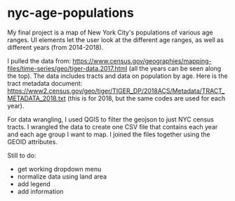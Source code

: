 # nyc-age-populations
My final project is a map of New York City's populations of various age ranges. UI elements let the user look at the different age ranges, as well as different years (from 2014-2018).

I pulled the data from: https://www.census.gov/geographies/mapping-files/time-series/geo/tiger-data.2017.html (all the years can be seen along the top). The data includes tracts and data on population by age. 
Here is the tract metadata document: https://www2.census.gov/geo/tiger/TIGER_DP/2018ACS/Metadata/TRACT_METADATA_2018.txt (this is for 2018, but the same codes are used for each year).

For data wrangling, I used QGIS to filter the geojson to just NYC census tracts. I wrangled the data to create one CSV file that contains each year and each age group I want to map. I joined the files together using the GEOID attributes.

Still to do:
- get working dropdown menu
- normalize data using land area
- add legend
- add information

